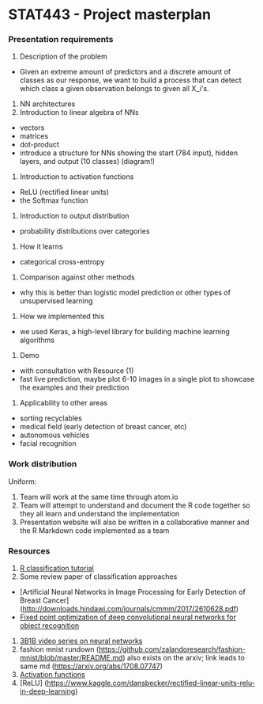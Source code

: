 # STAT443 - Project masterplan

### Presentation requirements

1. Description of the problem
  * Given an extreme amount of predictors and a discrete amount of classes as our response, we want to build a process that can detect which class a given observation belongs to given all X_i's.
1. NN architectures
1. Introduction to linear algebra of NNs
  * vectors
  * matrices
  * dot-product
  * introduce a structure for NNs showing the start (784 input), hidden layers, and output (10 classes) (diagram!)
1. Introduction to activation functions
  * ReLU (rectified linear units)
  * the Softmax function
1. Introduction to output distribution
  * probability distributions over categories
1. How it learns
  * categorical cross-entropy
1. Comparison against other methods
  * why this is better than logistic model prediction or other types of unsupervised learning
1. How we implemented this
  * we used Keras, a high-level library for building machine learning algorithms
1. Demo
  * with consultation with Resource (1)
  * fast live prediction, maybe plot 6-10 images in a single plot to showcase the examples and their prediction
1. Applicability to other areas
  * sorting recyclables
  * medical field (early detection of breast cancer, etc)
  * autonomous vehicles
  * facial recognition
### Work distribution
Uniform:

1. Team will work at the same time through atom.io
1. Team will attempt to understand and document the R code together so they all learn and understand the implementation
1. Presentation website will also be written in a collaborative manner and the R Markdown code implemented as a team

### Resources

1. [R classification tutorial](https://cran.r-project.org/web/packages/keras/vignettes/tutorial_basic_classification.html)
1. Some review paper of classification approaches
  * [Artificial Neural Networks in Image Processing for Early Detection of Breast Cancer] (http://downloads.hindawi.com/journals/cmmm/2017/2610628.pdf)
  * [Fixed point optimization of deep convolutional neural networks for object recognition](https://ieeexplore.ieee.org/abstract/document/7178146)
1. [3B1B video series on neural networks](https://www.youtube.com/watch?v=aircAruvnKk&list=PLZHQObOWTQDNU6R1_67000Dx_ZCJB-3pi)
1. fashion mnist rundown (https://github.com/zalandoresearch/fashion-mnist/blob/master/README.md) also exists on the arxiv; link leads to same md (https://arxiv.org/abs/1708.07747)
1. [Activation functions](https://towardsdatascience.com/activation-functions-neural-networks-1cbd9f8d91d6)
1. [ReLU] (https://www.kaggle.com/dansbecker/rectified-linear-units-relu-in-deep-learning)
